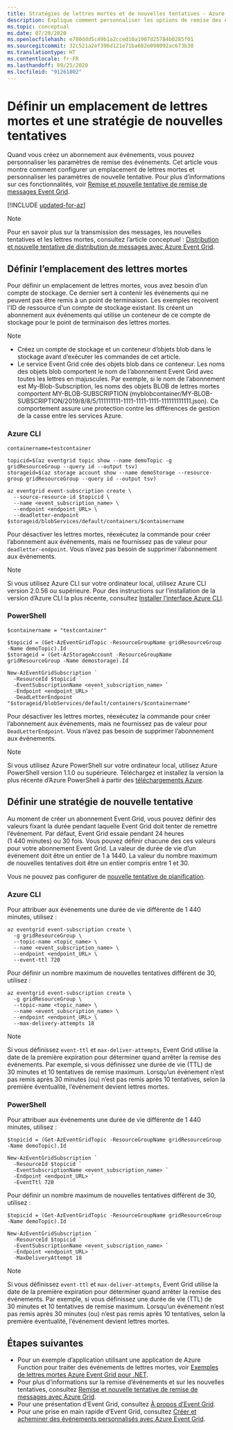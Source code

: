 ```yaml
---
title: Stratégies de lettres mortes et de nouvelles tentatives - Azure Event Grid
description: Explique comment personnaliser les options de remise des événements pour Event Grid. Définissez une destination de lettres mortes, et spécifiez la durée des nouvelles tentatives de remise.
ms.topic: conceptual
ms.date: 07/20/2020
ms.openlocfilehash: e780ddd5c49b1a2cced10a1907d25784b0285f01
ms.sourcegitcommit: 32c521a2ef396d121e71ba682e098092ac673b30
ms.translationtype: HT
ms.contentlocale: fr-FR
ms.lasthandoff: 09/25/2020
ms.locfileid: "91261802"
---
```

# <a name="set-dead-letter-location-and-retry-policy"></a>Définir un emplacement de lettres mortes et une stratégie de nouvelles tentatives

Quand vous créez un abonnement aux événements, vous pouvez personnaliser les paramètres de remise des événements. Cet article vous montre comment configurer un emplacement de lettres mortes et personnaliser les paramètres de nouvelle tentative. Pour plus d’informations sur ces fonctionnalités, voir [Remise et nouvelle tentative de remise de messages Event Grid](delivery-and-retry.md).

[!INCLUDE [updated-for-az](../../includes/updated-for-az.md)]

> [!NOTE]
> Pour en savoir plus sur la transmission des messages, les nouvelles tentatives et les lettres mortes, consultez l’article conceptuel : [Distribution et nouvelle tentative de distribution de messages avec Azure Event Grid]().

## <a name="set-dead-letter-location"></a>Définir l’emplacement des lettres mortes

Pour définir un emplacement de lettres mortes, vous avez besoin d’un compte de stockage. Ce dernier sert à contenir les événements qui ne peuvent pas être remis à un point de terminaison. Les exemples reçoivent l'ID de ressource d'un compte de stockage existant. Ils créent un abonnement aux événements qui utilise un conteneur de ce compte de stockage pour le point de terminaison des lettres mortes.

> [!NOTE]
> - Créez un compte de stockage et un conteneur d’objets blob dans le stockage avant d’exécuter les commandes de cet article.
> - Le service Event Grid crée des objets blob dans ce conteneur. Les noms des objets blob comportent le nom de l’abonnement Event Grid avec toutes les lettres en majuscules. Par exemple, si le nom de l’abonnement est My-Blob-Subscription, les noms des objets BLOB de lettres mortes comportent MY-BLOB-SUBSCRIPTION (myblobcontainer/MY-BLOB-SUBSCRIPTION/2019/8/8/5/111111111-1111-1111-1111-111111111111.json). Ce comportement assure une protection contre les différences de gestion de la casse entre les services Azure.


### <a name="azure-cli"></a>Azure CLI

```azurecli-interactive
containername=testcontainer

topicid=$(az eventgrid topic show --name demoTopic -g gridResourceGroup --query id --output tsv)
storageid=$(az storage account show --name demoStorage --resource-group gridResourceGroup --query id --output tsv)

az eventgrid event-subscription create \
  --source-resource-id $topicid \
  --name <event_subscription_name> \
  --endpoint <endpoint_URL> \
  --deadletter-endpoint $storageid/blobServices/default/containers/$containername
```

Pour désactiver les lettres mortes, réexécutez la commande pour créer l’abonnement aux événements, mais ne fournissez pas de valeur pour `deadletter-endpoint`. Vous n’avez pas besoin de supprimer l’abonnement aux événements.

> [!NOTE]
> Si vous utilisez Azure CLI sur votre ordinateur local, utilisez Azure CLI version 2.0.56 ou supérieure. Pour des instructions sur l’installation de la version d’Azure CLI la plus récente, consultez [Installer l’interface Azure CLI](/cli/azure/install-azure-cli).

### <a name="powershell"></a>PowerShell

```azurepowershell-interactive
$containername = "testcontainer"

$topicid = (Get-AzEventGridTopic -ResourceGroupName gridResourceGroup -Name demoTopic).Id
$storageid = (Get-AzStorageAccount -ResourceGroupName gridResourceGroup -Name demostorage).Id

New-AzEventGridSubscription `
  -ResourceId $topicid `
  -EventSubscriptionName <event_subscription_name> `
  -Endpoint <endpoint_URL> `
  -DeadLetterEndpoint "$storageid/blobServices/default/containers/$containername"
```

Pour désactiver les lettres mortes, réexécutez la commande pour créer l’abonnement aux événements, mais ne fournissez pas de valeur pour `DeadLetterEndpoint`. Vous n’avez pas besoin de supprimer l’abonnement aux événements.

> [!NOTE]
> Si vous utilisez Azure PowerShell sur votre ordinateur local, utilisez Azure PowerShell version 1.1.0 ou supérieure. Téléchargez et installez la version la plus récente d’Azure PowerShell à partir des [téléchargements Azure](https://azure.microsoft.com/downloads/).

## <a name="set-retry-policy"></a>Définir une stratégie de nouvelle tentative

Au moment de créer un abonnement Event Grid, vous pouvez définir des valeurs fixant la durée pendant laquelle Event Grid doit tenter de remettre l’événement. Par défaut, Event Grid essaie pendant 24 heures (1 440 minutes) ou 30 fois. Vous pouvez définir chacune des ces valeurs pour votre abonnement Event Grid. La valeur de durée de vie d’un événement doit être un entier de 1 à 1440. La valeur du nombre maximum de nouvelles tentatives doit être un entier compris entre 1 et 30.

Vous ne pouvez pas configurer de [nouvelle tentative de planification](delivery-and-retry.md#retry-schedule-and-duration).

### <a name="azure-cli"></a>Azure CLI

Pour attribuer aux événements une durée de vie différente de 1 440 minutes, utilisez :

```azurecli-interactive
az eventgrid event-subscription create \
  -g gridResourceGroup \
  --topic-name <topic_name> \
  --name <event_subscription_name> \
  --endpoint <endpoint_URL> \
  --event-ttl 720
```

Pour définir un nombre maximum de nouvelles tentatives différent de 30, utilisez :

```azurecli-interactive
az eventgrid event-subscription create \
  -g gridResourceGroup \
  --topic-name <topic_name> \
  --name <event_subscription_name> \
  --endpoint <endpoint_URL> \
  --max-delivery-attempts 18
```

> [!NOTE]
> Si vous définissez `event-ttl` et `max-deliver-attempts`, Event Grid utilise la date de la première expiration pour déterminer quand arrêter la remise des événements. Par exemple, si vous définissez une durée de vie (TTL) de 30 minutes et 10 tentatives de remise maximum. Lorsqu’un événement n’est pas remis après 30 minutes (ou) n’est pas remis après 10 tentatives, selon la première éventualité, l’événement devient lettres mortes.  

### <a name="powershell"></a>PowerShell

Pour attribuer aux événements une durée de vie différente de 1 440 minutes, utilisez :

```azurepowershell-interactive
$topicid = (Get-AzEventGridTopic -ResourceGroupName gridResourceGroup -Name demoTopic).Id

New-AzEventGridSubscription `
  -ResourceId $topicid `
  -EventSubscriptionName <event_subscription_name> `
  -Endpoint <endpoint_URL> `
  -EventTtl 720
```

Pour définir un nombre maximum de nouvelles tentatives différent de 30, utilisez :

```azurepowershell-interactive
$topicid = (Get-AzEventGridTopic -ResourceGroupName gridResourceGroup -Name demoTopic).Id

New-AzEventGridSubscription `
  -ResourceId $topicid `
  -EventSubscriptionName <event_subscription_name> `
  -Endpoint <endpoint_URL> `
  -MaxDeliveryAttempt 18
```

> [!NOTE]
> Si vous définissez `event-ttl` et `max-deliver-attempts`, Event Grid utilise la date de la première expiration pour déterminer quand arrêter la remise des événements. Par exemple, si vous définissez une durée de vie (TTL) de 30 minutes et 10 tentatives de remise maximum. Lorsqu’un événement n’est pas remis après 30 minutes (ou) n’est pas remis après 10 tentatives, selon la première éventualité, l’événement devient lettres mortes.  

## <a name="next-steps"></a>Étapes suivantes

* Pour un exemple d’application utilisant une application de Azure Function pour traiter des événements de lettres mortes, voir [Exemples de lettres mortes Azure Event Grid pour .NET](https://azure.microsoft.com/resources/samples/event-grid-dotnet-handle-deadlettered-events/).
* Pour plus d’informations sur la remise d’événements et sur les nouvelles tentatives, consultez [Remise et nouvelle tentative de remise de messages avec Azure Grid](delivery-and-retry.md).
* Pour une présentation d’Event Grid, consultez [À propos d’Event Grid](overview.md).
* Pour une prise en main rapide d’Event Grid, consultez [Créer et acheminer des événements personnalisés avec Azure Event Grid](custom-event-quickstart.md).
